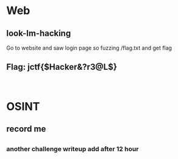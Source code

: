 # Web
<h2> look-Im-hacking </h2>

Go to website and saw login page 
so fuzzing /flag.txt and get flag

<h2>Flag: jctf{$Hacker&?r3@L$} </h2>

<br>

# OSINT
<h2> record me <h2>



<h3>another challenge writeup add after 12 hour</h3>

